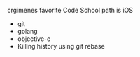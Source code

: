 crgimenes
favorite Code School path is iOS

* git
* golang
* objective-c
* Killing history using git rebase

